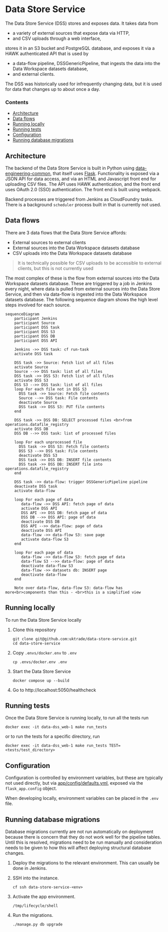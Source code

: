 # Data Store Service

The Data Store Service (DSS) stores and exposes data. It takes data from

- a variety of external sources that expose data via HTTP,
- and CSV uploads through a web interface,

stores it in an S3 bucket and PostgreSQL database, and exposes it via a HAWK authenticated API that is used by

- a data-flow pipeline, DSSGenericPipeline, that ingests the data into the Data Workspace datasets database,
- and external clients.

The DSS was historically used for infrequently changing data, but it is used for data that changes up to about once a day.


### Contents

- [Architecture](#architecture)
- [Data flows](#data-flows)
- [Running locally](#running-locally)
- [Running tests](#running-tests)
- [Configuration](#configuration)
- [Running database migrations](#running-database-migrations)


## Architecture

The backend of the Data Store Service is built in Python using [data-engineering-common](https://github.com/uktrade/data-engineering-common), that itself uses [Flask](https://flask.palletsprojects.com/en/3.0.x/). Functionality is exposed via a JSON API for data access, and via an HTML and Javascript front end for uploading CSV files. The API uses HAWK authentication, and the front end uses OAuth 2.0 (SSO) authentication. The front end is built using webpack.

Backend processes are triggered from Jenkins as CloudFoundry tasks. There is a background `scheduler` process built in that is currently not used.


## Data flows

There are 3 data flows that the Data Store Service affords:

- External sources to external clients
- External sources into the Data Workspace datasets database
- CSV uploads into the Data Workspace datasets database

> It is technically possible for CSV uploads to be accessible to external clients, but this is not currently used

The most complex of these is the flow from external sources into the Data Workspace datasets database. These are triggered by a job in Jenkins every night, where data is pulled from external sources into the Data Store Service, and then via data-flow is ingested into the Data Workspace datasets database. The following sequence diagram shows the high level steps involved for each source.

```mermaid
sequenceDiagram
    participant Jenkins
    participant Source
    participant DSS task
    participant DSS S3
    participant DSS DB
    participant DSS API

    Jenkins ->> DSS task: cf run-task
    activate DSS task

    DSS task ->> Source: Fetch list of all files
    activate Source
    Source -->> DSS task: list of all files
    DSS task ->> DSS S3: Fetch list of all files
    activate DSS S3
    DSS S3 -->> DSS task: list of all files
    loop For each file not in DSS S3
      DSS task ->> Source: Fetch file contents
      Source -->> DSS task: File contents
      deactivate Source
      DSS task ->> DSS S3: PUT file contents
    end

    DSS task ->> DSS DB: SELECT processed files <br>from operations.datafile_registry
    activate DSS DB
    DSS DB -->> DSS task: list of processed files

    loop For each unprocessed file
      DSS task ->> DSS S3: Fetch file contents
      DSS S3 -->> DSS task: File contents
      deactivate DSS S3
      DSS task ->> DSS DB: INSERT file contents
      DSS task ->> DSS DB: INSERT file into operations.datafile_registry
    end

    DSS task ->> data-flow: trigger DSSGenericPipeline pipeline
    deactivate DSS task
    activate data-flow

    loop For each page of data
       data-flow ->> DSS API: fetch page of data
       activate DSS API
       DSS API ->> DSS DB: fetch page of data
       DSS DB -->> DSS API: page of data
       deactivate DSS DB
       DSS API -->> data-flow: page of data
       deactivate DSS API
       data-flow ->> data-flow S3: save page
       activate data-flow S3
    end

    loop For each page of data
       data-flow ->> data-flow S3: fetch page of data
       data-flow S3 -->> data-flow: page of data
       deactivate data-flow S3
       data-flow ->> datasets db: INSERT page
       deactivate data-flow
    end

    Note over data-flow, data-flow S3: data-flow has more<br>components than this - <br>this is a simplified view
```

## Running locally

To run the Data Store Service locally

1. Clone this repository

   ```shell
   git clone git@github.com:uktrade/data-store-service.git
   cd data-store-service
   ```

2. Copy `.envs/docker.env` to `.env`

   ```shell
   cp .envs/docker.env .env
   ```

3. Start the Data Store Service

   ```shell
   docker compose up --build
   ```

4. Go to http://localhost:5050/healthcheck

## Running tests

Once the Data Store Service is running locally, to run all the tests run

```shell
docker exec -it data-dss_web-1 make run_tests
```

or to run the tests for a specific directory, run

```shell
docker exec -it data-dss_web-1 make run_tests TEST=<tests/test_directory>
```


## Configuration

Configuration is controlled by environment variables, but these are typically not used directly, but via [app/config/defaults.yml](app/config/defaults.yml), exposed via the `flask_app.config` object.

When developing locally, environment variables can be placed in the `.env` file. 


## Running database migrations

Database migrations currently are not run automatically on deployment because there is concern that they do not work well for the pipeline tables. Until this is resolved, migrations need to be run manually and consideration needs to be given to how this will affect deploying structural database changes.

1. Deploy the migrations to the relevant environment. This can usually be done in Jenkins.

2. SSH into the instance.

   ```shell
   cf ssh data-store-service-<env>
   ```

4. Activate the app environment.

   ```shell
   /tmp/lifecycle/shell
   ```

5. Run the migrations.

   ```shell
   ./manage.py db upgrade
   ```
